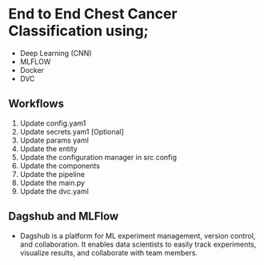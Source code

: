 # End to End Chest Cancer Classification using;
- Deep Learning (CNN)
- MLFLOW
- Docker 
- DVC

## Workflows
 1. Update config.yam1
 2. Update secrets.yam1 [Optional]
 3. Update params yaml
 4. Update the entity
 5. Update the configuration manager in src config
 6. Update the components
 7. Update the pipeline
 8. Update the main.py
 9. Update the dvc.yaml


## Dagshub and MLFlow
- Dagshub is a platform for ML experiment management, version control, and collaboration. It enables data scientists to easily track experiments, visualize results, and collaborate with team members.

